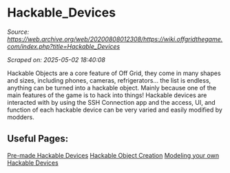 # Hackable_Devices

*Source: https://web.archive.org/web/20200808012308/https://wiki.offgridthegame.com/index.php?title=Hackable_Devices*

*Scraped on: 2025-05-02 18:40:08*

Hackable Objects are a core feature of Off Grid, they come in many shapes and sizes, including phones, cameras, refrigerators... the list is endless, anything can be turned into a hackable object. Mainly because one of the main features of the game is to hack into things!
Hackable devices are interacted with by using the SSH Connection app and the access, UI, and function of each hackable device can be very varied and easily modified by modders.
## Useful Pages:
[Pre-made Hackable Devices](Pre-made_Hackable_Devices.md)
[Hackable Object Creation](Hackable_Object_Creation.md)
[Modeling your own Hackable Devices](Modeling_your_own_Hackable_Devices.md)